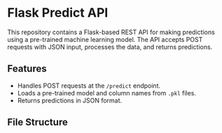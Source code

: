# Flask Predict API

This repository contains a Flask-based REST API for making predictions using a pre-trained machine learning model. The API accepts POST requests with JSON input, processes the data, and returns predictions.

## Features
- Handles POST requests at the `/predict` endpoint.
- Loads a pre-trained model and column names from `.pkl` files.
- Returns predictions in JSON format.

## File Structure
